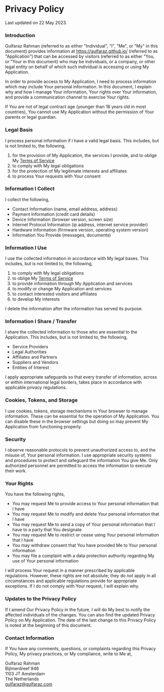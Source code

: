 # Privacy Policy

Last updated on 22 May 2023.

### Introduction

Gulfaraz Rahman (referred to as either "Individual", "I", "Me", or "My" in this document) provides information at https://gulfaraz.github.io/ (referred to as "Application") that can be accessed by visitors (referred to as either "You, or "Your in this document) who may be individuals, or a company, or other legal entity on behalf of which such individual is accessing or using My Application.

In order to provide access to My Application, I need to process information which may include Your personal information. In this document, I explain why and how I manage Your information, Your rights over Your information, and provide a communication channel to exercise Your rights.

If You are not of legal contract age (younger than 18 years old in most countries), You cannot use My Application without the permission of Your parents or legal guardian.

### Legal Basis

I process personal information if I have a valid legal basis. This includes, but is not limited to, the following,

1. for the provision of My Application, the services I provide, and to oblige My [Terms of Service](/dm-workshop/#/terms)
2. to comply with My legal obligations
3. for the protection of My legitimate interests and affiliates
4. to process Your requests with Your consent

### Information I Collect

I collect the following,

-   Contact Information (name, email address, address)
-   Payment Information (credit card details)
-   Device Information (browser version, screen size)
-   Internet Protocol Information (ip address, internet service provider)
-   Hardware Information (firmware version, operating system version)
-   Information You Provide (messages, documents)

### Information I Use

I use the collected information in accordance with My legal bases. This includes, but is not limited to, the following,

1. to comply with My legal obligations
2. to oblige My [Terms of Service](/dm-workshop/#/terms)
3. to provide information through My Application and services
4. to modify or change My Application and services
5. to contact interested visitors and affiliates
6. to develop My interests

I delete the information after the information has served its purpose.

### Information I Share / Transfer

I share the collected information to those who are essential to the Application. This includes, but is not limited to, the following,

-   Service Providers
-   Legal Authorities
-   Affiliates and Partners
-   Suppliers and Vendors
-   Entities of Interest

I apply appropriate safeguards so that every transfer of information, across or within international legal borders, takes place in accordance with applicable privacy regulations.

### Cookies, Tokens, and Storage

I use cookies, tokens, storage mechanisms in Your browser to manage information. These can be essential for the operation of My Application. You can disable these in the browser settings but doing so may prevent My Application from functioning properly.

### Security

I observe reasonable protocols to prevent unauthorized access to, and the misuse of, Your personal information. I use appropriate security systems and procedures to protect and safeguard the information You give Me. Only authorized personnel are permitted to access the information to execute their work.

### Your Rights

You have the following rights,

-   You may request Me to provide access to Your personal information that I have
-   You may request Me to modify and delete Your personal information that I have
-   You may request Me to send a copy of Your personal information that I have to a party that You designate
-   You may request Me to restrict or cease using Your personal information that I have
-   You may withdraw consent that You have provided Me to Your personal information
-   You may file a complaint with a data protection authority regarding My use of Your personal information

I will process Your request in a manner prescribed by applicable regulations. However, these rights are not absolute; they do not apply in all circumstances and applicable regulations provide for appropriate exceptions. If I do not comply with Your request, I will explain why.

### Updates to the Privacy Policy

If I amend Our Privacy Policy in the future, I will do My best to notify the affected individuals of the changes. You can also find the updated Privacy Policy on My Application. The date of the last change to this Privacy Policy is noted at the beginning of this document.

### Contact Information

If You have any comments, questions, or complaints regarding this Privacy Policy, My privacy practices, or My compliance, write to Me at,

Gulfaraz Rahman\
Bijlmerdreef 946\
1103 JT Amsterdam\
The Netherlands\
gulfaraz@gulfaraz.com
